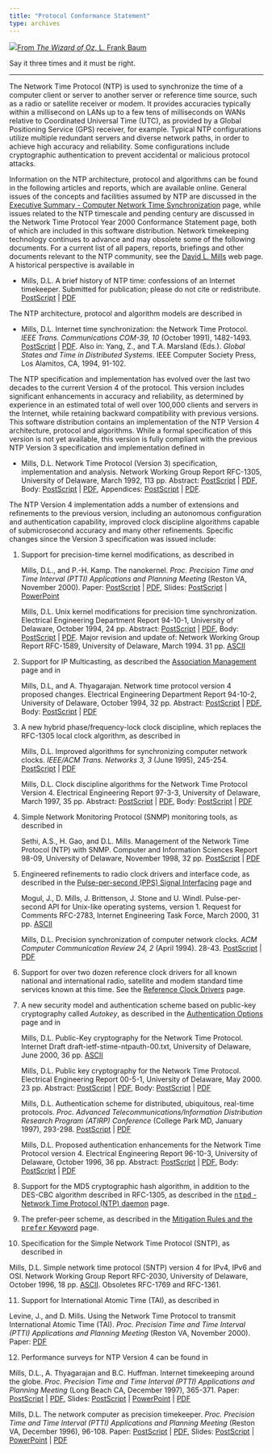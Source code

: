 ```yaml
---
title: "Protocol Conformance Statement"
type: archives
---
```


![](/archives/pic/flatheads.gif)[From _The Wizard of Oz_, L. Frank Baum](/reflib/pictures)

Say it three times and it must be right.  

* * *

The Network Time Protocol (NTP) is used to synchronize the time of a computer client or server to another server or reference time source, such as a radio or satellite receiver or modem. It provides accuracies typically within a millisecond on LANs up to a few tens of milliseconds on WANs relative to Coordinated Universal Time (UTC), as provided by a Global Positioning Service (GPS) receiver, for example. Typical NTP configurations utilize multiple redundant servers and diverse network paths, in order to achieve high accuracy and reliability. Some configurations include cryptographic authentication to prevent accidental or malicious protocol attacks.

Information on the NTP architecture, protocol and algorithms can be found in the following articles and reports, which are available online. General issues of the concepts and facilities assumed by NTP are discussed in the [Executive Summary - Computer Network Time Synchronization](/archives/4.1.0/exec) page, while issues related to the NTP timescale and pending century are discussed in the Network Time Protocol Year 2000 Conformance Statement page, both of which are included in this software distribution. Network timekeeping technology continues to advance and may obsolete some of the following documents. For a current list of all papers, reports, briefings and other documents relevant to the NTP community, see the [David L. Mills](http://www.eecis.udel.edu/~mills) web page. A historical perspective is available in

*   Mills, D.L. A brief history of NTP time: confessions of an Internet timekeeper. Submitted for publication; please do not cite or redistribute. [PostScript](/reflib/papers/history.ps) | [PDF](/reflib/papers/history.pdf)

The NTP architecture, protocol and algorithm models are described in

*   Mills, D.L. Internet time synchronization: the Network Time Protocol. _IEEE Trans. Communications COM-39, 10_ (October 1991), 1482-1493. [PostScript](/reflib/papers/trans.ps) | [PDF](/reflib/papers/trans.pdf). Also in: Yang, Z., and T.A. Marsland (Eds.). _Global States and Time in Distributed Systems_. IEEE Computer Society Press, Los Alamitos, CA, 1994, 91-102.

The NTP specification and implementation has evolved over the last two decades to the current Version 4 of the protocol. This version includes significant enhancements in accuracy and reliability, as determined by experience in an estimated total of well over 100,000 clients and servers in the Internet, while retaining backward compatibility with previous versions. This software distribution contains an implementation of the NTP Version 4 architecture, protocol and algorithms. While a formal specification of this version is not yet available, this version is fully compliant with the previous NTP Version 3 specification and implementation defined in

*   Mills, D.L. Network Time Protocol (Version 3) specification, implementation and analysis. Network Working Group Report RFC-1305, University of Delaware, March 1992, 113 pp. Abstract: [PostScript](/reflib/rfc/rfc1305/rfc1305a.ps) | [PDF](/reflib/rfc/rfc1305/rfc1305a.pdf), Body: [PostScript](/reflib/rfc/rfc1305/rfc1305b.ps) | [PDF](/reflib/rfc/rfc1305/rfc1305b.pdf), Appendices: [PostScript](/reflib/rfc/rfc1305/rfc1305c.ps) | [PDF](/reflib/rfc/rfc1305/rfc1305c.pdf).

The NTP Version 4 implementation adds a number of extensions and refinements to the previous version, including an autonomous configuration and authentication capability, improved clock discipline algorithms capable of submicrosecond accuracy and many other refinements. Specific changes since the Version 3 specification was issued include:

1.  Support for precision-time kernel modifications, as described in

    Mills, D.L., and P.-H. Kamp. The nanokernel. _Proc. Precision Time and Time Interval (PTTI) Applications and Planning Meeting_ (Reston VA, November 2000). Paper: [PostScript](/reflib/papers/nano/nano2.ps) | [PDF](/reflib/papers/nano/nano2.pdf), Slides: [PostScript](/reflib/brief/nano/nano.ps) | [PowerPoint](/reflib/brief/nano/nano.ppt)

    Mills, D.L. Unix kernel modifications for precision time synchronization. Electrical Engineering Department Report 94-10-1, University of Delaware, October 1994, 24 pp. Abstract: [PostScript](/reflib/reports/kern/kerna.ps) | [PDF](/reflib/reports/kern/kerna.pdf), Body: [PostScript](/reflib/reports/kern/kernb.ps) | [PDF](/reflib/reports/kern/kernb.pdf). Major revision and update of: Network Working Group Report RFC-1589, University of Delaware, March 1994. 31 pp. [ASCII](/reflib/rfc/rfc1589.txt)

2.  Support for IP Multicasting, as described the [Association Management](/archives/4.1.0/assoc) page and in

    Mills, D.L, and A. Thyagarajan. Network time protocol version 4 proposed changes. Electrical Engineering Department Report 94-10-2, University of Delaware, October 1994, 32 pp. Abstract: [PostScript](/reflib/reports/acts/actsa.ps) | [PDF](/reflib/reports/acts/actsa.pdf), Body: [PostScript](/reflib/reports/acts/actsb.ps) | [PDF](/reflib/reports/acts/actsb.pdf)

3.  A new hybrid phase/frequency-lock clock discipline, which replaces the RFC-1305 local clock algorithm, as described in

    Mills, D.L. Improved algorithms for synchronizing computer network clocks. _IEEE/ACM Trans. Networks 3, 3_ (June 1995), 245-254. [PostScript](/reflib/papers/tune2.ps) | [PDF](/reflib/papers/tune2.pdf)

    Mills, D.L. Clock discipline algorithms for the Network Time Protocol Version 4. Electrical Engineering Report 97-3-3, University of Delaware, March 1997, 35 pp. Abstract: [PostScript](/reflib/reports/allan/securea.ps) | [PDF](/reflib/reports/allan/securea.pdf), Body: [PostScript](/reflib/reports/allan/secureb.ps) | [PDF](/reflib/reports/allan/secureb.pdf)

4.  Simple Network Monitoring Protocol (SNMP) monitoring tools, as described in

    Sethi, A.S., H. Gao, and D.L. Mills. Management of the Network Time Protocol (NTP) with SNMP. Computer and Information Sciences Report 98-09, University of Delaware, November 1998, 32 pp. [PostScript](/reflib/reports/ntp-mib-tr.ps) | [PDF](/reflib/reports/ntp-mib-tr.pdf)

5.  Engineered refinements to radio clock drivers and interface code, as described in the [Pulse-per-second (PPS) Signal Interfacing](/archives/4.1.0/pps) page and

    Mogul, J., D. Mills, J. Brittenson, J. Stone and U. Windl. Pulse-per-second API for Unix-like operating systems, version 1. Request for Comments RFC-2783, Internet Engineering Task Force, March 2000, 31 pp. [ASCII](/reflib/rfc/rfc2783.txt)

    Mills, D.L. Precision synchronization of computer network clocks. _ACM Computer Communication Review 24, 2_ (April 1994). 28-43. [PostScript](/reflib/papers/fine.ps) | [PDF](/reflib/papers/fine.pdf)

6.  Support for over two dozen reference clock drivers for all known national and international radio, satellite and modem standard time services known at this time. See the [Reference Clock Drivers](/archives/4.1.0/refclock) page.

7.  A new security model and authentication scheme based on public-key cryptography called _Autokey_, as described in the [Authentication Options](/archives/4.1.0/authopt) page and in

    Mills, D.L. Public-Key cryptography for the Network Time Protocol. Internet Draft draft-ietf-stime-ntpauth-00.txt, University of Delaware, June 2000, 36 pp. [ASCII](/reflib/memos/draft-ietf-stime-ntpauth-00.txt)

    Mills, D.L. Public key cryptography for the Network Time Protocol. Electrical Engineering Report 00-5-1, University of Delaware, May 2000. 23 pp. Abstract: [PostScript](/reflib/reports/pkey/pkeya.ps) | [PDF](/reflib/reports/pkey/pkeya.pdf), Body: [PostScript](/reflib/reports/pkey/pkeyb.ps) | [PDF](/reflib/reports/pkey/pkeyb.pdf)

    Mills, D.L. Authentication scheme for distributed, ubiquitous, real-time protocols. _Proc. Advanced Telecommunications/Information Distribution Research Program (ATIRP) Conference_ (College Park MD, January 1997), 293-298. [PostScript](/reflib/papers/atirp.ps) | [PDF](/reflib/papers/atirp.pdf)

    Mills, D.L. Proposed authentication enhancements for the Network Time Protocol version 4. Electrical Engineering Report 96-10-3, University of Delaware, October 1996, 36 pp. Abstract: [PostScript](/reflib/reports/secure/securea.ps) | [PDF](/reflib/reports/secure/securea.pdf), Body: [PostScript](/reflib/reports/secure/secureb.ps) | [PDF](/reflib/reports/secure/secureb.pdf)

8.  Support for the MD5 cryptographic hash algorithm, in addition to the DES-CBC algorithm described in RFC-1305, as described in the [<tt>ntpd</tt> - Network Time Protocol (NTP) daemon](/archives/4.1.0/ntpd) page.

9.  The prefer-peer scheme, as described in the [Mitigation Rules and the <tt>prefer</tt> Keyword](/archives/4.1.0/prefer) page.

10.  Specification for the Simple Network Time Protocol (SNTP), as described in

Mills, D.L. Simple network time protocol (SNTP) version 4 for IPv4, IPv6 and OSI. Network Working Group Report RFC-2030, University of Delaware, October 1996, 18 pp. [ASCII](/reflib/rfc/rfc2030.txt). Obsoletes RFC-1769 and RFC-1361.

11.  Support for International Atomic Time (TAI), as described in

Levine, J., and D. Mills. Using the Network Time Protocol to transmit International Atomic Time (TAI). _Proc. Precision Time and Time Interval (PTTI) Applications and Planning Meeting_ (Reston VA, November 2000). Paper:  [PDF](/reflib/papers/leapsecond.pdf)

12.  Performance surveys for NTP Version 4 can be found in

Mills, D.L., A. Thyagarajan and B.C. Huffman. Internet timekeeping around the globe. _Proc. Precision Time and Time Interval (PTTI) Applications and Planning Meeting_ (Long Beach CA, December 1997), 365-371. Paper: [PostScript](/reflib/papers/survey5.ps) | [PDF](/reflib/papers/survey5.pdf), Slides: [PostScript](/reflib/brief/survey/survey.ps) | [PowerPoint](/reflib/brief/survey/survey.ppt) | [PDF](/reflib/brief/survey/survey.pdf)

Mills, D.L. The network computer as precision timekeeper. _Proc. Precision Time and Time Interval (PTTI) Applications and Planning Meeting_ (Reston VA, December 1996), 96-108. Paper: [PostScript](/reflib/papers/ptti.ps) | [PDF](/reflib/papers/ptti.pdf), Slides: [PostScript](/reflib/brief/ptti/ptti.ps) | [PowerPoint](/reflib/brief/ptti/ptti.ppt) | [PDF](/reflib/brief/ptti/ptti.pdf)